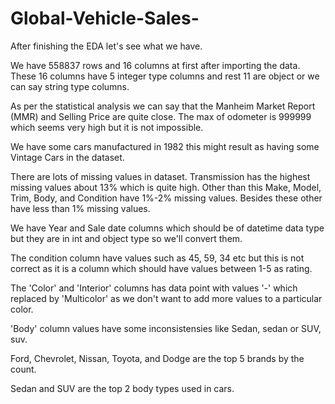 # Global-Vehicle-Sales-
After finishing the EDA let's see what we have.

We have 558837 rows and 16 columns at first after importing the data. These 16 columns have 5 integer type columns and rest 11 are object or we can say string type columns.

As per the statistical analysis we can say that the Manheim Market Report (MMR) and Selling Price are quite close. The max of odometer is 999999 which seems very high but it is not impossible.

We have some cars manufactured in 1982 this might result as having some Vintage Cars in the dataset.

There are lots of missing values in dataset. Transmission has the highest missing values about 13% which is quite high. Other than this Make, Model, Trim, Body, and Condition have 1%-2% missing values. Besides these other have less than 1% missing values.

We have Year and Sale date columns which should be of datetime data type but they are in int and object type so we'll convert them.

The condition column have values such as 45, 59, 34 etc but this is not correct as it is a column which should have values between 1-5 as rating.

The 'Color' and 'Interior' columns has data point with values '-' which replaced by 'Multicolor' as we don't want to add more values to a particular color.

'Body' column values have some inconsistensies like Sedan, sedan or SUV, suv.

Ford, Chevrolet, Nissan, Toyota, and Dodge are the top 5 brands by the count.

Sedan and SUV are the top 2 body types used in cars.
